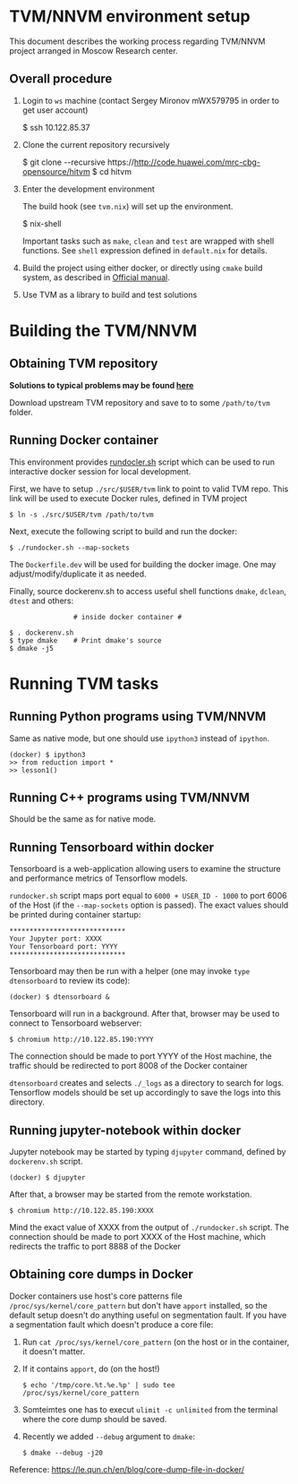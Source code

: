 TVM/NNVM environment setup
==========================

This document describes the working process regarding TVM/NNVM project arranged
in Moscow Research center.

Overall procedure
-----------------

  1. Login to `ws` machine (contact Sergey Mironov mWX579795 in order to get user
     account)

        $ ssh 10.122.85.37

  2. Clone the current repository recursively

        $ git clone --recursive https://http://code.huawei.com/mrc-cbg-opensource/hitvm
        $ cd hitvm

  3. Enter the development environment

     The build hook (see `tvm.nix`) will set up the environment.

        $ nix-shell

     Important tasks such as `make`, `clean` and `test` are wrapped with shell
     functions. See `shell` expression defined in `default.nix` for details.

  4. Build the project using either docker, or directly using `cmake` build
     system, as described in [Official manual](https://docs.tvm.ai/install/index.html).

  5. Use TVM as a library to build and test solutions


Building the TVM/NNVM
=====================

Obtaining TVM repository
------------------------

**Solutions to typical problems may be found
[here](http://code.huawei.com/mrc-cbg-opensource/hitvm-internal/tree/master/mironov/md/README.md)**

Download upstream TVM repository and save to to some `/path/to/tvm` folder.

Running Docker container
------------------------

This environment provides [rundocler.sh](../rundocler.sh) script which can be
used to run interactive docker session for local development.

First, we have to setup `./src/$USER/tvm` link to point to valid TVM repo. This
link will be used to execute Docker rules, defined in TVM project

    $ ln -s ./src/$USER/tvm /path/to/tvm

Next, execute the following script to build and run the docker:

    $ ./rundocker.sh --map-sockets

The `Dockerfile.dev` will be used for building the docker image. One may
adjust/modify/duplicate it as needed.

Finally, source dockerenv.sh to access useful shell functions `dmake`, `dclean`,
`dtest` and others:

                    # inside docker container #
    
    $ . dockerenv.sh
    $ type dmake    # Print dmake's source
    $ dmake -j5
    

Running TVM tasks
=================

Running Python programs using TVM/NNVM
--------------------------------------
Same as native mode, but one should use `ipython3` instead of `ipython`.

    (docker) $ ipython3
    >> from reduction import *
    >> lesson1()


Running C++ programs using TVM/NNVM
-----------------------------------

Should be the same as for native mode.


Running Tensorboard within docker
---------------------------------

Tensorboard is a web-application allowing users to examine the structure and
performance metrics of Tensorflow models.

`rundocker.sh` script maps port equal to `6000 + USER_ID -
1000` to port 6006 of the Host (if the `--map-sockets` option is passed).
The exact values should be printed during container startup:

    *****************************
    Your Jupyter port: XXXX
    Your Tensorboard port: YYYY
    *****************************

Tensorboard may then be run with a helper (one may invoke `type dtensorboard`
to review its code):

    (docker) $ dtensorboard &

Tensorboard will run in a background. After that, browser may be used to
connect to Tensorboard webserver:

    $ chromium http://10.122.85.190:YYYY

The connection should be made to port YYYY of the Host machine, the traffic
should be redirected to port 8008 of the Docker container

`dtensorboard` creates and selects `./_logs` as a directory to search for logs.
Tensorflow models should be set up accordingly to save the logs into this
directory.


Running jupyter-notebook within docker
--------------------------------------

Jupyter notebook may be started by typing `djupyter` command, defined by
`dockerenv.sh` script.

    (docker) $ djupyter

After that, a browser may be started from the remote workstation.

    $ chromium http://10.122.85.190:XXXX

Mind the exact value of XXXX from the output of `./rundocker.sh` script. The
connection should be made to port XXXX of the Host machine, which redirects the
traffic to port 8888 of the Docker


Obtaining core dumps in Docker
------------------------------

Docker containers use host's core patterns file `/proc/sys/kernel/core_pattern`
but don't have `apport` installed, so the default setup doesn't do anything
useful on segmentation fault. If you have a segmentation fault which doesn't
produce a core file: 

 1. Run `cat /proc/sys/kernel/core_pattern` (on the host or in the container,
    it doesn't matter. 
 2. If it contains `apport`, do (on the host!)

        $ echo '/tmp/core.%t.%e.%p' | sudo tee /proc/sys/kernel/core_pattern

 3. Somteimtes one has to execut `ulimit -c unlimited` from the terminal where 
    the core dump should be saved.
 4. Recently we added `--debug` argument to `dmake`:
        
        $ dmake --debug -j20
    

Reference: https://le.qun.ch/en/blog/core-dump-file-in-docker/
